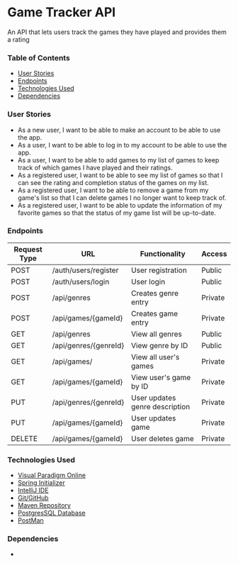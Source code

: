 # Game Tracker API

An API that lets users track the games they have played and provides them a rating

### Table of Contents
- [User Stories](#stories)
- [Endpoints](#endpoints)
- [Technologies Used](#tech)
- [Dependencies](#dependencies)

### User Stories <a name="stories"></a>
- As a new user, I want to be able to make an account to be able to use the app.
- As a user, I want to be able to log in to my account to be able to use the app.
- As a user, I want to be able to add games to my list of games to keep track of which games I have played and their ratings.
- As a registered user, I want to be able to see my list of games so that I can see the rating and completion status of the games on my list.
- As a registered user, I want to be able to remove a game from my game's list so that I can delete games I no longer want to keep track of.
- As a registered user, I want to be able to update the information of my favorite games so that the status of my game list will be up-to-date.


### Endpoints <a name="endpoints"></a>

| Request Type | URL                   | Functionality                  | Access  |
|--------------|-----------------------|--------------------------------|---------|
| POST         | /auth/users/register  | User registration              | Public  |
| POST         | /auth/users/login     | User login                     | Public  |
| POST         | /api/genres           | Creates genre entry            | Private |
| POST         | /api/games/{gameId}   | Creates game entry             | Private |
| GET          | /api/genres           | View all genres                | Public  |
| GET          | /api/genres/{genreId} | View genre by ID               | Public  |
| GET          | /api/games/           | View all user's games          | Private |
| GET          | /api/games/{gameId}   | View user's game by ID         | Private |
| PUT          | /api/genres/{genreId} | User updates genre description | Private |
| PUT          | /api/games/{gameId}   | User updates game              | Private |
| DELETE       | /api/games/{gameId}   | User deletes game              | Private |

### Technologies Used <a name="tech"></a>

- [Visual Paradigm Online](https://online.visual-paradigm.com/) 
- [Spring Initializer](https://start.spring.io/)
- [IntelliJ IDE](https://www.jetbrains.com/idea/)
- [Git/GitHub](https://github.com/)
- [Maven Repository](https://mvnrepository.com/)
- [PostgresSQL Database](https://www.postgresql.org/)
- [PostMan](https://www.postman.com/)

### Dependencies <a name="dependencies"></a>
-
